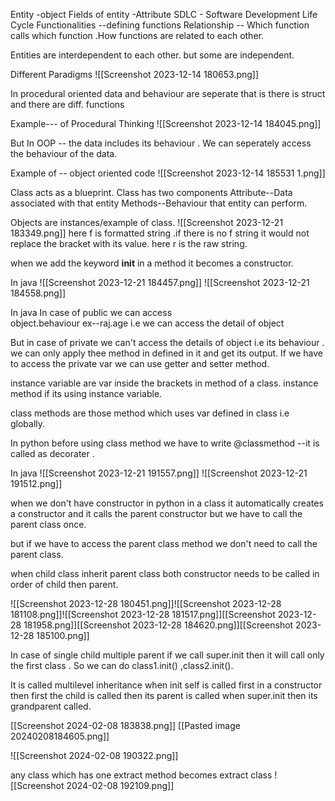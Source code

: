 Entity -object
Fields of entity -Attribute
SDLC  - Software Development Life Cycle
Functionalities --defining functions
Relationship -- Which function calls which function .How functions are related to each other. 

Entities are interdependent to each other. but some are independent.

Different Paradigms
![[Screenshot 2023-12-14 180653.png]]

In procedural oriented data and behaviour are seperate that is
there is struct and there are diff. functions 

Example--- of Procedural Thinking
![[Screenshot 2023-12-14 184045.png]]

But 
In OOP -- the data includes its behaviour .
We can seperately access the behaviour of the data.

Example of -- object oriented code
![[Screenshot 2023-12-14 185531 1.png]]

Class acts as a blueprint.
Class has two components 
Attribute--Data associated with that entity
Methods--Behaviour that entity can perform.

Objects are instances/example of class.
![[Screenshot 2023-12-21 183349.png]]
here f is formatted string .if there is no f string it would not replace the bracket with its value.
here r is the raw string.

when we add the keyword __init__ in a method it becomes a constructor.

In java
![[Screenshot 2023-12-21 184457.png]]
![[Screenshot 2023-12-21 184558.png]]

In java
In case of public we can access  
object.behaviour
ex--raj.age
i.e we can access the detail of object

But in case of private we can't access the details of object i.e its behaviour .
we can only apply thee method in defined in it and get its output.
If we have to access the private var we can use getter and setter method.

instance variable are var inside  the brackets in method of a class.
instance method if its using instance variable.

class methods are those method which uses var defined in class i.e globally.

In python before using class method we have to write @classmethod --it is called as decorater .

In java 
![[Screenshot 2023-12-21 191557.png]]
![[Screenshot 2023-12-21 191512.png]]

when we don't have constructor in python in a class it automatically creates a constructor and it calls the parent constructor but we have to call the parent class once.

but if we have to access the parent class method we don't need to call the parent class.

when child class inherit parent class both constructor needs to be called in order of child then parent.

![[Screenshot 2023-12-28 180451.png]]![[Screenshot 2023-12-28 181108.png]]![[Screenshot 2023-12-28 181517.png]][[Screenshot 2023-12-28 181958.png]][[Screenshot 2023-12-28 184620.png]][[Screenshot 2023-12-28 185100.png]]

In case of single child multiple parent if we call super.init then it will call only the first class . So we can do class1.init() ,class2.init().

It is called multilevel inheritance
when init self is called first in a constructor then first the child is called then its parent is called when super.init then its grandparent called.

[[Screenshot 2024-02-08 183838.png]]
[[Pasted image 20240208184605.png]]

![[Screenshot 2024-02-08 190322.png]]

any class which has one extract method becomes extract class
![[Screenshot 2024-02-08 192109.png]]